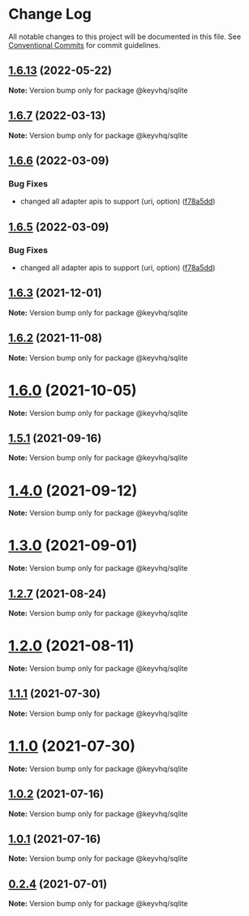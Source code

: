 # Change Log

All notable changes to this project will be documented in this file.
See [Conventional Commits](https://conventionalcommits.org) for commit guidelines.

## [1.6.13](https://github.com/microlinkhq/keyv/compare/v1.6.12...v1.6.13) (2022-05-22)

**Note:** Version bump only for package @keyvhq/sqlite

## [1.6.7](https://github.com/microlinkhq/keyv/compare/v1.6.6...v1.6.7) (2022-03-13)

**Note:** Version bump only for package @keyvhq/sqlite

## [1.6.6](https://github.com/microlinkhq/keyv/compare/v1.6.4...v1.6.6) (2022-03-09)

### Bug Fixes

* changed all adapter apis to support (uri, option) ([f78a5dd](https://github.com/microlinkhq/keyv/commit/f78a5dd26ebcb2661d99c61328fbd92d9c462149))

## [1.6.5](https://github.com/microlinkhq/keyv/compare/v1.6.4...v1.6.5) (2022-03-09)

### Bug Fixes

* changed all adapter apis to support (uri, option) ([f78a5dd](https://github.com/microlinkhq/keyv/commit/f78a5dd26ebcb2661d99c61328fbd92d9c462149))

## [1.6.3](https://github.com/microlinkhq/keyv/compare/v1.6.2...v1.6.3) (2021-12-01)

**Note:** Version bump only for package @keyvhq/sqlite

## [1.6.2](https://github.com/microlinkhq/keyv/compare/v1.6.1...v1.6.2) (2021-11-08)

**Note:** Version bump only for package @keyvhq/sqlite

# [1.6.0](https://github.com/microlinkhq/keyv/compare/v1.5.2...v1.6.0) (2021-10-05)

**Note:** Version bump only for package @keyvhq/sqlite

## [1.5.1](https://github.com/microlinkhq/keyv/compare/v1.5.0...v1.5.1) (2021-09-16)

**Note:** Version bump only for package @keyvhq/sqlite

# [1.4.0](https://github.com/microlinkhq/keyv/compare/v1.3.0...v1.4.0) (2021-09-12)

**Note:** Version bump only for package @keyvhq/sqlite

# [1.3.0](https://github.com/microlinkhq/keyv/compare/v1.2.7...v1.3.0) (2021-09-01)

**Note:** Version bump only for package @keyvhq/sqlite

## [1.2.7](https://github.com/microlinkhq/keyv/compare/v1.2.6...v1.2.7) (2021-08-24)

**Note:** Version bump only for package @keyvhq/sqlite

# [1.2.0](https://github.com/microlinkhq/keyv/compare/v1.1.1...v1.2.0) (2021-08-11)

**Note:** Version bump only for package @keyvhq/sqlite

## [1.1.1](https://github.com/microlinkhq/keyv/compare/v1.1.0...v1.1.1) (2021-07-30)

**Note:** Version bump only for package @keyvhq/sqlite

# [1.1.0](https://github.com/microlinkhq/keyv/compare/v1.0.2...v1.1.0) (2021-07-30)

**Note:** Version bump only for package @keyvhq/sqlite

## [1.0.2](https://github.com/microlinkhq/keyv/compare/v1.0.1...v1.0.2) (2021-07-16)

**Note:** Version bump only for package @keyvhq/sqlite

## [1.0.1](https://github.com/microlinkhq/keyv/compare/v1.0.0...v1.0.1) (2021-07-16)

**Note:** Version bump only for package @keyvhq/sqlite

## [0.2.4](https://github.com/microlinkhq/keyv/compare/v0.2.0...v0.2.4) (2021-07-01)

**Note:** Version bump only for package @keyvhq/sqlite
